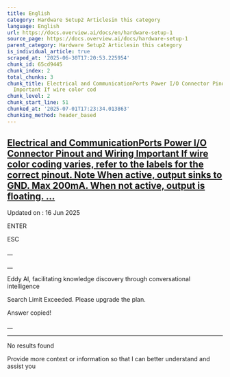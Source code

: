 ```yaml
---
title: English
category: Hardware Setup2 Articlesin this category
language: English
url: https://docs.overview.ai/docs/en/hardware-setup-1
source_page: https://docs.overview.ai/docs/hardware-setup-1
parent_category: Hardware Setup2 Articlesin this category
is_individual_article: true
scraped_at: '2025-06-30T17:20:53.225954'
chunk_id: 65cd9445
chunk_index: 2
total_chunks: 3
chunk_title: Electrical and CommunicationPorts Power I/O Connector Pinout and Wiring
  Important If wire color cod
chunk_level: 2
chunk_start_line: 51
chunked_at: '2025-07-01T17:23:34.013863'
chunking_method: header_based
---
```


## [Electrical and CommunicationPorts Power I/O Connector Pinout and Wiring Important If wire color coding varies, refer to the labels for the correct pinout. Note When active, output sinks to GND. Max 200mA. When not active, output is floating. ...](/docs/electrical-and-communication-1)

Updated on : 16 Jun 2025

ENTER

ESC

 __

__

Eddy AI, facilitating knowledge discovery through conversational intelligence

Search Limit Exceeded. Please upgrade the plan.

Answer copied\!

__

__ __

No results found

Provide more context or information so that I can better understand and assist you
